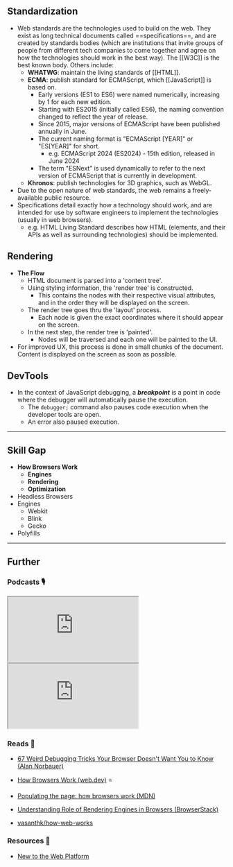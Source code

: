 ## Standardization

- Web standards are the technologies used to build on the web. They exist as long technical documents called ==specifications==, and are created by standards bodies (which are institutions that invite groups of people from different tech companies to come together and agree on how the technologies should work in the best way). The [[W3C]] is the best known body. Others include:
    - **WHATWG**: maintain the living standards of [[HTML]].
    - **ECMA**: publish standard for ECMAScript, which [[JavaScript]] is based on.
        - Early versions (ES1 to ES6) were named numerically, increasing by 1 for each new edition.
        - Starting with ES2015 (initially called ES6), the naming convention changed to reflect the year of release.
        - Since 2015, major versions of ECMAScript have been published annually in June.
        - The current naming format is "ECMAScript [YEAR]" or "ES[YEAR]" for short.
            - e.g. ECMAScript 2024 (ES2024) - 15th edition, released in June 2024
        - The term "ESNext" is used dynamically to refer to the next version of ECMAScript that is currently in development.
    - **Khronos**: publish technologies for 3D graphics, such as WebGL.
- Due to the open nature of web standards, the web remains a freely-available public resource.
- Specifications detail exactly how a technology should work, and are intended for use by software engineers to implement the technologies (usually in web browsers).
    - e.g. HTML Living Standard describes how HTML (elements, and their APIs as well as surrounding technologies) should be implemented.

## Rendering

- **The Flow**
    - HTML document is parsed into a 'content tree'.
    - Using styling information, the 'render tree' is constructed.
        - This contains the nodes with their respective visual attributes, and in the order they will be displayed on the screen.
    - The render tree goes thru the 'layout' process.
        - Each node is given the exact coordinates where it should appear on the screen.
    - In the next step, the render tree is 'painted'.
        - Nodes will be traversed and each one will be painted to the UI.
- For improved UX, this process is done in small chunks of the document. Content is displayed on the screen as soon as possible.

## DevTools

- In the context of JavaScript debugging, a **_breakpoint_** is a point in code where the debugger will automatically pause the execution.
    - The `debugger;` command also pauses code execution when the developer tools are open.
    - An error also paused execution.

---
## Skill Gap

- **How Browsers Work**
    - **Engines**
    - **Rendering**
    - **Optimization**
- Headless Browsers
- Engines
    - Webkit
    - Blink
    - Gecko
- Polyfills

---
## Further

### Podcasts 🎙

<iframe src='https://podverse.fm/embed/player?episodeId=pRw8fREy9M_' title='Podverse Embed Player' class='pv-embed-player'>CodeNewbie - How do browsers work? (Lin Clark)</iframe>

<iframe src='https://podverse.fm/embed/player?episodeId=CIW8GYmDGM' title='Podverse Embed Player' class='pv-embed-player'>Syntax - How to Get Better at Debugging</iframe>

### Reads 📄

- [67 Weird Debugging Tricks Your Browser Doesn't Want You to Know (Alan Norbauer)](https://alan.norbauer.com/articles/browser-debugging-tricks)

- [How Browsers Work (web.dev)](https://web.dev/howbrowserswork/) ⭐

- [Populating the page: how browsers work (MDN)](https://developer.mozilla.org/en-US/docs/Web/Performance/How_browsers_work)

- [Understanding Role of Rendering Engines in Browsers (BrowserStack)](https://www.browserstack.com/guide/browser-rendering-engine)

- [vasanthk/how-web-works](https://github.com/vasanthk/how-web-works#readme)

### Resources 🧩

- [New to the Web Platform](https://web.dev/tags/new-to-the-web/)